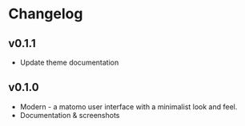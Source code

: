 # Changelog

## v0.1.1

- Update theme documentation

## v0.1.0

- Modern - a matomo user interface with a minimalist look and feel.
- Documentation & screenshots
